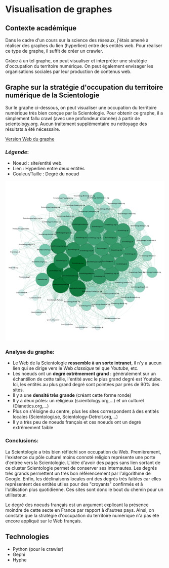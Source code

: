 # Visualisation de graphes

## Contexte académique
Dans le cadre d'un cours sur la science des réseaux, j'étais amené à réaliser des graphes du lien (hyperlien) entre
des entités web. Pour réaliser ce type de graphe, il suffit de créer un crawler. 

Grâce à un tel graphe, on peut visualiser et interpréter une stratégie d'occupation du territoire numérique. On peut
également envisager les organisations sociales par leur production de contenus web.

## Graphe sur la stratégie d'occupation du territoire numérique de la Scientologie

Sur le graphe ci-dessous, on peut visualiser une occupation du territoire numérique très bien conçue par la Scientologie. Pour obtenir ce graphe, il a simplement fallu crawl (avec une profondeur donnée) à partir de scientology.org. Aucun traitement supplémentaire ou nettoyage des résultats a été nécessaire.

[Version Web du graphe]()

### *Légende*: 

* Noeud : site/entité web.
* Lien : Hyperlien entre deux entités
* Couleur/Taille : Degré du noeud

![Graphe Scientologie](uploads/images/sciento.png)

### Analyse du graphe: 
* Le Web de la Scientologie **ressemble à un sorte intranet**, il n'y a aucun lien qui se dirige vers le Web *classique* tel que *Youtube*, etc.
* Les noeuds ont un **degré extrêmement grand** : généralement sur un échantillon de cette taille, l'entité avec le plus grand degré est Youtube. 
Ici, les entités au plus grand degré sont pointées par près de 90% des sites.
* Il y a une **densité très grande** (créant cette forme ronde)
* Il y a deux pôles: un religieux (scientology.org,...) et un culturel (Dianetics.org,...)
* Plus on s'éloigne du centre, plus les sites correspondent à des entités locales (Scientologi.se, Scientology-Detroit.org,...)
* Il y a très peu de noeuds français et ces noeuds ont un degré extrêmement faible

### Conclusions:
La Scientologie a très bien réfléchi son occupation du Web. Premièrement, l'existence du pôle culturel moins connoté religion représente une porte d'entrée vers la Scientologie. L'idée d'avoir des pages sans lien sortant de ce cluster Scientologie permet de conserver ses internautes. Les degrés très grands permettent un très bon référencement par l'algorithme de Google. Enfin, les déclinaisons locales ont des degrés très faibles car elles représentent des entités utiles pour des "croyants" confirmés et à l'utilisation plus quotidienne. Ces sites sont donc le bout du chemin pour un utilisateur. 

Le degré des noeuds français est un argument explicant la présence moindre de cette secte en France par rapport à d'autres pays. Ainsi, on constate que la stratégie d'occupation du territoire numérique n'a pas été encore appliqué sur le Web français.

## Technologies
* Python (pour le crawler)
* Gephi
* Hyphe
